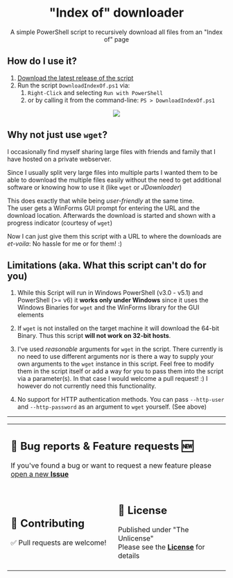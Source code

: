 <div align="center">

<h1>"Index of" downloader</h1>
<span>A simple PowerShell script to recursively download all files from an "Index of" page</span>

<br>
</div>

## How do I use it?

1. <a href="https://github.com/lazaroblanc/indexof-downloader/releases/latest">Download the latest release of the script</a>
1. Run the script `DownloadIndexOf.ps1` via:
    1. `Right-Click` and selecting `Run with PowerShell`
    1. or by calling it from the command-line: `PS > DownloadIndexOf.ps1`

<div align="center">
<img src="https://i.imgur.com/ectqjd1.gif">
</div>

## Why not just use `wget`?

I occasionally find myself sharing large files with friends and family that I have hosted on a private webserver.

Since I usually split very large files into multiple parts I wanted them to be able to download the multiple files easily without the need to get additional software or knowing how to use it (like `wget` or *JDownloader*)

This does exactly that while being *user-friendly* at the same time.<br>
The user gets a WinForms GUI prompt for entering the URL and the download location.
Afterwards the download is started and shown with a progress indicator (courtesy of `wget`)

Now I can just give them this script with a URL to where the downloads are *et-voila*: No hassle for me or for them! :)

## Limitations (aka. What this script can't do for you)

1. While this Script will run in Windows PowerShell (v3.0 - v5.1) and PowerShell (>= v6) it **works only under Windows** since it uses the Windows Binaries for `wget` and the WinForms library for the GUI elements

1. If `wget` is not installed on the target machine it will download the 64-bit Binary. Thus this script **will not work on 32-bit hosts**.

1. I've used *reasonable* arguments for `wget` in the script. There currently is no need to use different arguments nor is there a way to supply your own arguments to the `wget` instance in this script. Feel free to modify them in the script itself or add a way for you to pass them into the script via a parameter(s). In that case I would welcome a pull request! :) I however do not currently need this functionality.

1. No support for HTTP authentication methods. You can pass `--http-user` and `--http-password` as an argument to `wget` yourself. (See above)

<div align="center">
<hr>
<table>
<tr>
<td colspan=2>
<h2>🐛 Bug reports & Feature requests 🆕</h2>
If you've found a bug or want to request a new feature please <a href="https://github.com/lazaroblanc/discord-bot/issues/new">open a new <b>Issue</b></a>
<br><br>
</td>
</tr>
<tr>
<td>
<h2>🤝 Contributing</h2>
✅ Pull requests are welcome!
<br><br>
</td>
<td>
<h2>📃 License</h2>
Published under "The Unlicense"<br>
Please see the <a href="./UNLICENSE"><b>License</b></a> for details
<br><br>
</td>
</tr>
</table>
</div>